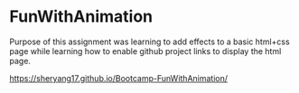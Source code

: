 # FunWithAnimation
Purpose of this assignment was learning to add effects to a basic html+css page while learning how to enable github project links to display the html page.

https://sheryang17.github.io/Bootcamp-FunWithAnimation/
